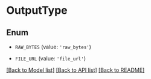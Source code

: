 # OutputType


## Enum

* `RAW_BYTES` (value: `'raw_bytes'`)

* `FILE_URL` (value: `'file_url'`)

[[Back to Model list]](../README.md#documentation-for-models) [[Back to API list]](../README.md#documentation-for-api-endpoints) [[Back to README]](../README.md)


